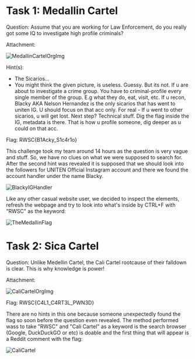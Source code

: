 # Task 1: Medallin Cartel
Question: Assume that you are working for Law Enforcement, do you really got some IQ to investigate high profile criminals?

Attachment:

![MedallinCartelOrgImg](https://media.discordapp.net/attachments/524898749911400458/1214866257921441792/organization.jpg?ex=65faab5f&is=65e8365f&hm=89e1ff060784f0aa4c42f4bbdaf1c98a8605b1c410f0e66e12f34f832d9629c2&=&format=webp&width=730&height=410)

Hint(s):
* The Sicarios…
* You might think the given picture, is useless. Guessy. But its not. If u are about to investigate a crime group. You have to criminal-profile every single member of the group. E.g what they do, eat, visit, etc. If u recon, Blacky AKA Nelson Hernandez is the only sicarios that has went to uniten IG. U should focus on that acc only. For real - If u went to other sicarios, u will get lost. Next step? Technical stuff. Dig the flag inside the IG, metadata is there. That is how u profile someone, dig deeper as u could on that acc.

Flag: RWSC{B1Acky_S1c4r1o}

This challenge took my team around 14 hours as the question is very vague and stuff. So, we have no clues on what we were supposed to search for. After the second hint was revealed it is supposed that we should look into the followers for UNITEN Official Instagram account and there we found the account handler under the name Blacky.

![BlackyIGHandler](https://media.discordapp.net/attachments/524898749911400458/1214867997328539658/image.png?ex=65faacfd&is=65e837fd&hm=9bfca3075240b81728a02d3c666c195d4e1949efeca6b737eab3ff9b81983027&=&format=webp&quality=lossless&width=618&height=390)

Like any other casual website user, we decided to inspect the elements, refresh the webpage and try to look into what's inside by CTRL+F with "RWSC" as the keyword:

![TheMedallinFlag](https://media.discordapp.net/attachments/524898749911400458/1214869217569144832/image.png?ex=65faae20&is=65e83920&hm=2c4b17190db5caa98cb8fcccc9b93845569d1aa855c3433dddb1ba8daa3cc324&=&format=webp&quality=lossless&width=371&height=393)

# Task 2: Sica Cartel
Question: Unlike Medellin Cartel, the Cali Cartel rootcause of their falldown is clear. This is why knowledge is power!

Attachment:

![CaliCartelOrgImg](https://media.discordapp.net/attachments/524898749911400458/1214866864166019092/Cali.jpg?ex=65faabef&is=65e836ef&hm=222cc0129fcd7de1c6c5b2a3e3fc3df2d3230ccfa8506391d2d1ae9c694031fb&=&format=webp&width=1036&height=663)

Flag: RWSC{C4L1_C4RT3L_PWN3D}

There are no hints in this one because someone unexpectedly found the flag so soon before the question even revealed.
The method performed wass to take "RWSC" and "Cali Cartel" as a keyword is the search browser (Google, DuckDuckGO or etc) is doable and the first thing that will appear is a Reddit comment with the flag:

![CaliCartel](https://media.discordapp.net/attachments/524898749911400458/1214870069860106260/image.png?ex=65faaeeb&is=65e839eb&hm=8d94f726ba220801dbd128a6aad27cd0cf578ed1008e1845bc86bb1741421aaa&=&format=webp&quality=lossless&width=1219&height=533)
